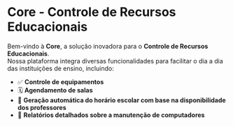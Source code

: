 # Core - Controle de Recursos Educacionais

Bem-vindo à **Core**, a solução inovadora para o **Controle de Recursos Educacionais**.  
Nossa plataforma integra diversas funcionalidades para facilitar o dia a dia das instituições de ensino, incluindo:

- ✅ **Controle de equipamentos**
- 🗓️ **Agendamento de salas**
- 📅 **Geração automática do horário escolar com base na disponibilidade dos professores**
- 🧾 **Relatórios detalhados sobre a manutenção de computadores**
